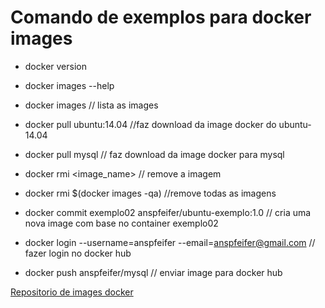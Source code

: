 # Comando de exemplos para docker images

- docker version

- docker images --help

- docker images 
    // lista as images
    
- docker pull ubuntu:14.04 
    //faz download da image docker do ubuntu-14.04
    
- docker pull mysql 
    // faz download da image docker para mysql
    
- docker rmi <image_name> 
    // remove a imagem
    
- docker rmi $(docker images -qa) 
    //remove todas as imagens

- docker commit exemplo02 anspfeifer/ubuntu-exemplo:1.0
    // cria uma nova image com base no container exemplo02

    
- docker login --username=anspfeifer --email=anspfeifer@gmail.com
    // fazer login no docker hub
    
- docker push anspfeifer/mysql
    // enviar image para docker hub
    
[Repositorio de images docker](https://hub.docker.com)

